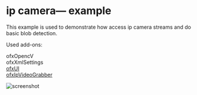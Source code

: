 # ip camera— example
    

This example is used to demonstrate how access ip camera streams and do basic blob detection.

Used add-ons:

ofxOpencV<br>
ofxXmlSettings<br>
[ofxUI](https://github.com/rezaali/ofxUI)<br>
[ofxIpVideoGrabber](https://github.com/bakercp/ofxIpVideoGrabber)

![screenshot](http://www.nocomputer.be/yescomputer/ipcam_sreenshot.png)  

